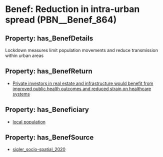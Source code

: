 # Benef: __Reduction in intra-urban spread__ (PBN__Benef_864)

## Property: has_BenefDetails

Lockdown measures limit population movements and reduce transmission within urban areas

## Property: has_BenefReturn

* [Private investors in real estate and infrastructure would benefit from improved public health outcomes and reduced strain on healthcare systems](../BenefReturn/PBN__BenefReturn_945)

## Property: has_Beneficiary

* [local population](../Stakeholder/PBN__Stakeholder_349)

## Property: has_BenefSource

* [sigler_socio-spatial_2020](../Article/PBN__Article_175)

